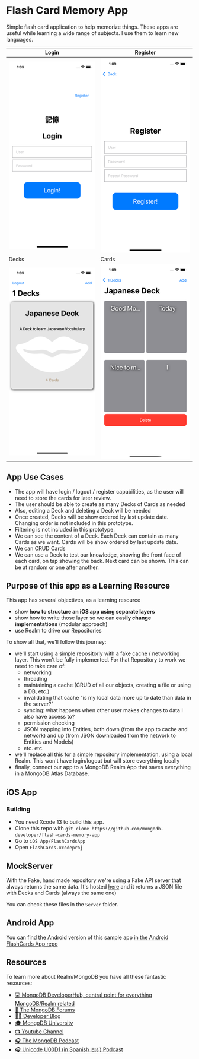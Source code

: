 # Flash Card Memory App

Simple flash card application to help memorize things. These apps are useful while learning a wide range of subjects. I use them to learn new languages.

| Login         | Register     | 
|--------------|-----------|
| ![](img/login.png) | ![](img/register.png)      | 
| Decks         | Cards     | 
| ![](img/decks.png)      | ![](img/cards.png)  | 

## App Use Cases

- The app will have login / logout / register capabilities, as the user will need to store the cards for later review.
- The user should be able to create as many Decks of Cards as needed
- Also, editing a Deck and deleting a Deck will be needed
- Once created, Decks will be show ordered by last update date. Changing order is not included in this prototype.
- Filtering is not included in this prototype.
- We can see the content of a Deck. Each Deck can contain as many Cards as we want. Cards will be show ordered by last update date.
- We can CRUD Cards
- We can use a Deck to test our knowledge, showing the front face of each card, on tap showing the back. Next card can be shown. This can be at random or one after another.

## Purpose of this app as a Learning Resource

This app has several objectives, as a learning resource
- show __how to structure an iOS app using separate layers__
- show how to write those layer so we can __easily change implementations__ (modular approach)
- use Realm to drive our Repositories

To show all that, we'll follow this journey:
- we'll start using a simple repositoriy with a fake cache / networking layer. This won't be fully implemented. For that Repository to work we need to take care of:
    - networking
    - threading
    - maintaining a cache (CRUD of all our objects, creating a file or using a DB, etc.)
    - invalidating that cache "is my local data more up to date than data in the server?"
    - syncing: what happens when other user makes changes to data I also have access to?
    - permission checking
    - JSON mapping into Entities, both down (from the app to cache and network) and up (from JSON downloaded from the network to Entities and Models)
    - etc. etc.
- we'll replace all this for a simple repository implementation, using a local Realm. This won't have login/logout but will store everything locally
- finally, connect our app to a MongoDB Realm App that saves everything in a MongoDB Atlas Database.


## iOS App

### Building

- You need Xcode 13 to build this app. 
- Clone this repo with `git clone https://github.com/mongodb-developer/flash-cards-memory-app`
- Go to `iOS App/FlashCardsApp`
- Open `FlashCards.xcodeproj`

## MockServer

With the Fake, hand made repository we're using a Fake API server that always returns the same data. It's hosted [here](https://realmflashcards.netlify.app/api/decks.json) and it returns a JSON file with Decks and Cards (always the same one)

You can check these files in the `Server` folder.

## Android App

You can find the Android version of this sample app [in the Android FlashCards App repo](https://github.com/mongodb-developer/FlashCardsAndroid)

## Resources

To learn more about Realm/MongoDB you have all these fantastic resources:

- [💻 MongoDB DeveloperHub, central point for everything MongoDB/Realm related](https://www.mongodb.com/developer)
- [💬 The MongoDB Forums](https://www.mongodb.com/community/forums/)
- [👩‍💻 Developer Blog](https://developer.mongodb.com/learn/?content=Articles#main)
- [🎓 MongoDB University](https://university.mongodb.com/)
- [📺 Youtube Channel](https://www.youtube.com/c/MongoDBofficial)
- [🎧 The MongoDB Podcast](https://developer.mongodb.com/learn/?content=Podcasts#main)
- [🎧 Unicode U00D1 (in Spanish 🇪🇸) Podcast](https://twitter.com/UnicodeU00D1)
